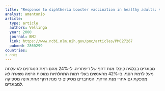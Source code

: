 ```yaml
---
title: "Response to diphtheria booster vaccination in healthy adults: vaccine trial"
analyst: amantonio
article:
  type: article
  authors: Vellinga
  year: 2000
  journal: BMJ
  link: https://www.ncbi.nlm.nih.gov/pmc/articles/PMC27267
  pubmed: 2860299
countries:
- בלגיה
---
```


מבוגרים בבלגיה קיבלו מנת דחף של דיפתריה. ל-24% מהם רמת הנוגדנים לא עלתה מעל לרמת הסף. ב-42% מהאנשים בעלי רמות התחלתיות נמוכות הרמה נשארה לא מספקת גם אחרי מנת הדחף.
המחברים מסיקים כי מנת דחף אחת אינה מספיקה למבוגרים.	
